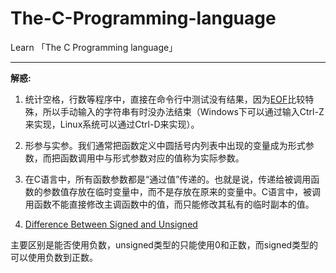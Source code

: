 # The-C-Programming-language

Learn 「The C Programming language」

---

**解惑:**

1. 统计空格，行数等程序中，直接在命令行中测试没有结果，因为[EOF](http://www.ruanyifeng.com/blog/2011/11/eof.html)比较特殊，所以手动输入的字符串有时没办法结束（Windows下可以通过输入Ctrl-Z来实现，Linux系统可以通过Ctrl-D来实现）。

2. 形参与实参。我们通常把函数定义中圆括号内列表中出现的变量成为形式参数，而把函数调用中与形式参数对应的值称为实际参数。

3. 在C语言中，所有函数参数都是“通过值”传递的。也就是说，传递给被调用函数的参数值存放在临时变量中，而不是存放在原来的变量中。C语言中，被调用函数不能直接修改主调函数中的值，而只能修改其私有的临时副本的值。

4. [Difference Between Signed and Unsigned](http://www.differencebetween.net/technology/protocols-formats/difference-between-signed-and-unsigned/)

主要区别是能否使用负数，unsigned类型的只能使用0和正数，而signed类型的可以使用负数到正数。